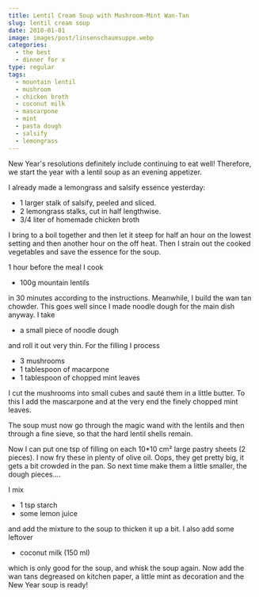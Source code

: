 ```yaml
---
title: Lentil Cream Soup with Mushroom-Mint Wan-Tan
slug: lentil cream soup
date: 2010-01-01
image: images/post/linsenschaumsuppe.webp
categories: 
  - the best
  - dinner for x
type: regular
tags: 
  - mountain lentil
  - mushroom
  - chicken broth
  - coconut milk
  - mascarpone
  - mint
  - pasta dough
  - salsify
  - lemongrass
---
```


New Year's resolutions definitely include continuing to eat well! Therefore, we start the year with a lentil soup as an evening appetizer.

I already made a lemongrass and salsify essence yesterday:

* 1 larger stalk of salsify, peeled and sliced. 
* 2 lemongrass stalks, cut in half lengthwise. 
* 3/4 liter of homemade chicken broth

I bring to a boil together and then let it steep for half an hour on the lowest setting and then another hour on the off heat. Then I strain out the cooked vegetables and save the essence for the soup.

1 hour before the meal I cook

* 100g mountain lentils

in 30 minutes according to the instructions. Meanwhile, I build the wan tan chowder. This goes well since I made noodle dough for the main dish anyway. I take

* a small piece of noodle dough

and roll it out very thin. For the filling I process

* 3 mushrooms 
* 1 tablespoon of macarpone 
* 1 tablespoon of chopped mint leaves

I cut the mushrooms into small cubes and sauté them in a little butter. To this I add the mascarpone and at the very end the finely chopped mint leaves.

The soup must now go through the magic wand with the lentils and then through a fine sieve, so that the hard lentil shells remain.

Now I can put one tsp of filling on each 10\*10 cm² large pastry sheets (2 pieces). I now fry these in plenty of olive oil. Oops, they get pretty big, it gets a bit crowded in the pan. So next time make them a little smaller, the dough pieces....

I mix 
* 1 tsp starch 
* some lemon juice

and add the mixture to the soup to thicken it up a bit. I also add some leftover

* coconut milk (150 ml)

which is only good for the soup, and whisk the soup again. Now add the wan tans degreased on kitchen paper, a little mint as decoration and the New Year soup is ready!

